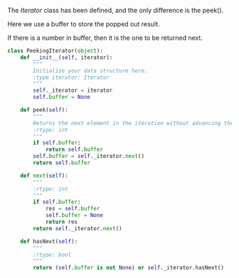 The _Iterator_ class has been defined, and the only difference is the peek().

Here we use a buffer to store the popped out result.

If there is a number in buffer, then it is the one to be returned next. 

```py
class PeekingIterator(object):
    def __init__(self, iterator):
        """
        Initialize your data structure here.
        :type iterator: Iterator
        """
        self._iterator = iterator
        self.buffer = None

    def peek(self):
        """
        Returns the next element in the iteration without advancing the iterator.
        :rtype: int
        """
        if self.buffer:
            return self.buffer
        self.buffer = self._iterator.next()
        return self.buffer

    def next(self):
        """
        :rtype: int
        """
        if self.buffer:
            res = self.buffer
            self.buffer = None
            return res
        return self._iterator.next()

    def hasNext(self):
        """
        :rtype: bool
        """
        return (self.buffer is not None) or self._iterator.hasNext()
```
